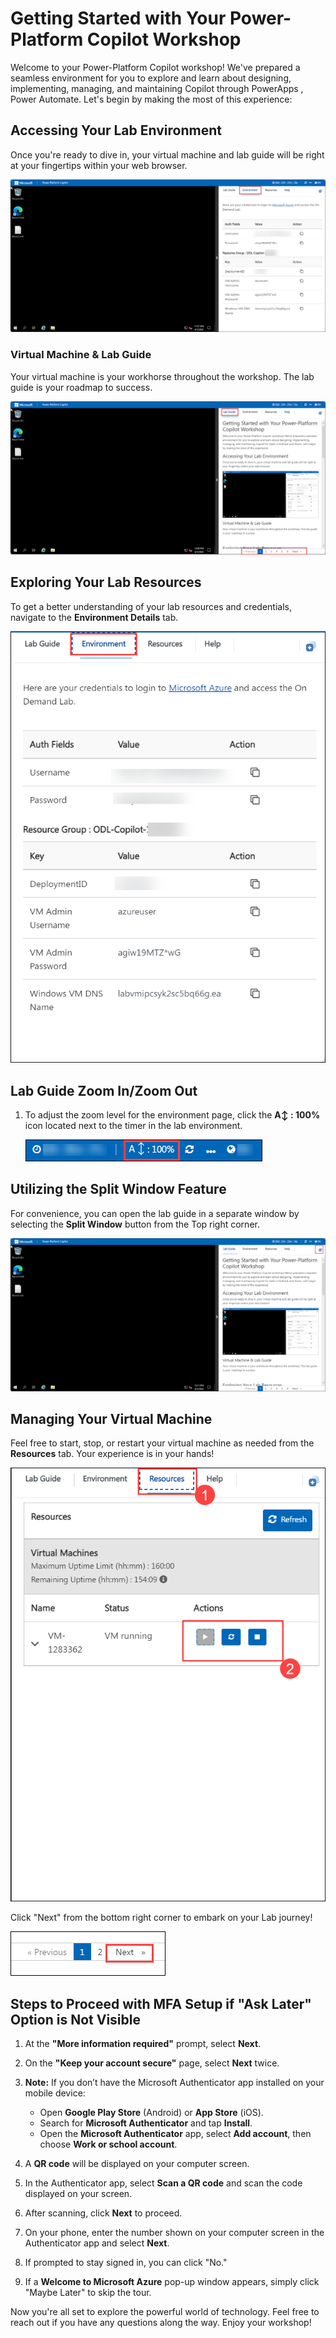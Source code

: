 # Getting Started with Your Power-Platform Copilot Workshop
 
Welcome to your Power-Platform Copilot workshop! We've prepared a seamless environment for you to explore and learn about designing, implementing, managing, and maintaining Copilot through PowerApps , Power Automate. Let's begin by making the most of this experience:
 
## Accessing Your Lab Environment
 
Once you're ready to dive in, your virtual machine and lab guide will be right at your fingertips within your web browser.
 
   ![screenshot of the prompt ](../Media/mainpgg.png) 

### Virtual Machine & Lab Guide
 
Your virtual machine is your workhorse throughout the workshop. The lab guide is your roadmap to success.

   ![screenshot of the prompt ](../Media/maingg.png)  
 
## Exploring Your Lab Resources
 
To get a better understanding of your lab resources and credentials, navigate to the **Environment Details** tab.
 
   ![screenshot of the prompt ](../Media/env.png)  

 ## Lab Guide Zoom In/Zoom Out

1. To adjust the zoom level for the environment page, click the **A↕ : 100%** icon located next to the timer in the lab environment.

   ![Manage Your Virtual Machine](../Media/labzoom-1.png)
 
## Utilizing the Split Window Feature
 
For convenience, you can open the lab guide in a separate window by selecting the **Split Window** button from the Top right corner.
 
   ![screenshot of the prompt ](../Media/main2.png) 
 
## Managing Your Virtual Machine
 
Feel free to start, stop, or restart your virtual machine as needed from the **Resources** tab. Your experience is in your hands!
 
   ![screenshot of the prompt ](../Media/vmrunning.png) 

Click "Next" from the bottom right corner to embark on your Lab journey!
 
   ![Start Your Azure Journey](../Media/sc900-image(3).png)

## Steps to Proceed with MFA Setup if "Ask Later" Option is Not Visible

1. At the **"More information required"** prompt, select **Next**.

1. On the **"Keep your account secure"** page, select **Next** twice.

1. **Note:** If you don’t have the Microsoft Authenticator app installed on your mobile device:

   - Open **Google Play Store** (Android) or **App Store** (iOS).
   - Search for **Microsoft Authenticator** and tap **Install**.
   - Open the **Microsoft Authenticator** app, select **Add account**, then choose **Work or school account**.

1. A **QR code** will be displayed on your computer screen.

1. In the Authenticator app, select **Scan a QR code** and scan the code displayed on your screen.

1. After scanning, click **Next** to proceed.

1. On your phone, enter the number shown on your computer screen in the Authenticator app and select **Next**.
       
1. If prompted to stay signed in, you can click "No."
 
1. If a **Welcome to Microsoft Azure** pop-up window appears, simply click "Maybe Later" to skip the tour.
 
Now you're all set to explore the powerful world of technology. Feel free to reach out if you have any questions along the way. Enjoy your workshop!

